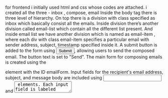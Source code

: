for frontend i initially used html and css whose codes are attached.
i created all the three - inbox , compose, email
Inside the body tag there is three level of hierarchy. On top there is a division with class specified as inbox which basically consist all the emails. Inside division there’s another division called email-list which contain all the different list present. And inside email list we have another division which is named as email-item , where each div with class email-item specifies a particular email with sender address, subject, timestamp specified inside it.
A submit button is added to the form using <input type="submit">, allowing users to send the composed email.
The button text is set to "Send".
The main form for composing emails is created using the <form> element with the ID emailForm.
Input fields for the recipient's email address, subject, and message body are included using <input> and <textarea> elements.
Each input field is labeled using <label> elements for accessibility and user clarity.
A <div> element with the ID status is included below the form to display status messages, such as success or error messages, related to email submission.
CSS rules are applied inline using the style attribute within HTML elements to style specific elements directly.
This approach is used for simplicity and to keep the example self-contained within a single file




for storing the emails i used mysql database which stores the data in tabular form
the database scheme followed for stroing the data is as follows
EXPLANATION OF SCHEMA:-
Users Table: This table keeps stuff about people. Each person has a special number (id) and a username (username) and password for signing in . whnerever a new user creates an account with his password and mail id. his username and password will be saved in  and the user will be assigned a user id for connecting to other tables. 
Emails Table: In this we store messages we send to each other. Every message has its own special number (id), and we see who sent it by using their special number (sender_id). We also keep track of the subject, the message itself, when it was sent (timestamp), and other things if needed.the email table and the users table are connected througha foreign key which is unique for each user
Recipients Table: This table tells us who got each message. Since a message can go to many people and a person can get many messages, this table makes a link between messages and people. Every row here show one person (recipient_id) who got one message (email_id).
Attachments Table:  In this table we keep extra stuff that comes with messages, like files or pictures. Each piece of extra stuff has its own special number (id), and we connect it to the message it belongs to using the message's special number (email_id). We also save the name of the extra stuff and where it's kept.
 In this way of storing things helps keep track of who sent what to whom, what the messages are about, when they were sent, and any extra stuff that comes along with them. You can add more things or change stuff around to fit what you need.

i created all these tables using mysql command prompt
attaching the screenshots of the description of all the tables


for backend connectivity i used php language to connect to the mysql server and used apache(xampp) web server to host the site. firstly i established a connection between mysql and php to retrieve the data sets from mysql
then the initially made html and css files (frontend) have to be connected to php for proepr functioning.
i tried to implement the php code in html by changing the extension of html file to php and then embedding the code of connectivity. then the further php code is written to retrieve the data from mysql database. like for inbox we will retrive the data of email tables. and the info related to  composed emails when sent will go to the recepient table


what all have been done--
i created the frontend for all the threee things asked
but didnt connect them together due to time constraints . we can connect it using <a href> 


for backend 
i created database model to store the data and implemented end points to retrieve the inbox . but implementing this with frontend resulted in deformation of the structure initially created . this can be easily sorted out.
attaching all my work along with their screenshots. as all thw work is in scattered form
